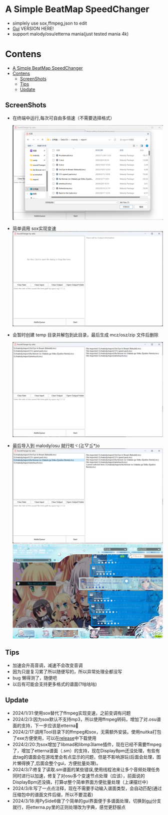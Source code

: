 # A Simple BeatMap SpeedChanger

- simplely use sox,ffmpeg,json to edit
- [Gui](https://github.com/satiu123/MalodyBeatmapSpeedChanger/tree/gui) VERSION HERE!
- support malody/osu/etterna mania(just tested mania 4k)


# Contens

- [A Simple BeatMap SpeedChanger](#a-simple-beatmap-speedchanger)
- [Contens](#contens)
  - [ScreenShots](#screenshots)
  - [Tips](#tips)
  - [Update](#update)

## ScreenShots
- 在终端中运行,每次可自由多倍速（不需要选择格式）
  
  ![Alt text](image.png)
- 简单调用 sox实现变速
  ![Alt text](image-1.png)
- 会暂时创建 temp 目录并解包到此目录，最后生成 mcz/osz/zip 文件后删除

  ![Alt text](image-2.png)

- 最后导入到 malody/osu 就行啦ヾ(≧▽≦\*)o
  ![Alt text](image-3.png)
  ![Alt text](image-5.jpg)

## Tips
- 加速会升高音调，减速不会改变音调
- 因为只是复习累了所以随便写的，所以异常处理全都没写
- bug 懒得测了，随便吧
- 以后有可能会支持更多格式的谱面(?咕咕咕)
## Update

- 2024/1/31:使用sox替代了ffmpeg实现变速，之前变调有问题
- 2024/2/3:因为sox默认不支持mp3，所以使用ffmpeg转码，增加了对.osu谱面的支持，下一步应该是etterna🤤
- 2024/2/17:调用Tool目录下的ffmpeg和sox，无需额外安装。使用nuitka打包了exe方便使用，可以在[release](https://github.com/satiu123/MalodyBeatmapSpeedChanger/releases)中下载使用
- 2024/2/20:为sox增加了libmad和libmp3lame插件，现在已经不需要ffmpeg了，增加了etterna谱面（.sm）的支持，现在DisplayBpm还没处理，有些有此tag的谱面会在游戏里会有点显示的问题，但是不影响游玩(后面会处理，图片懒得换了,后面会整个gui，方便批量处理)。
- 2024/3/7:修复了读取.sm谱面的某些错误,使用线程池来让多个音频处理任务同时进行以加速，修复了对osu多个变速节点处理（应该），前面说的DisplayBpm还没搞，打算qt整个简单界面方便批量处理（上课摆烂中）
- 2024/3/8:写了一点点注释，现在不需要手动输入谱面类型，会自动匹配(通过压缩包中的谱面文件后缀，所以不要混着)
- 2024/3/18:用PySide6做了个简单的gui界面便于多谱面处理，切换到[gui](https://github.com/satiu123/MalodyBeatmapSpeedChanger/tree/gui)分支就行，将etterna.py里的正则处理改为字典，感觉更舒服点
